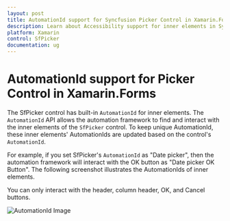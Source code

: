 ```yaml
---
layout: post
title: AutomationId support for Syncfusion Picker Control in Xamarin.Forms
description: Learn about Accessibility support for inner elements in Syncfusion Xamarin Picker (SfPicker) control and more details. 
platform: Xamarin
control: SfPicker
documentation: ug
---
```


# AutomationId support for Picker Control in Xamarin.Forms

The SfPicker control has built-in `AutomationId` for inner elements. The `AutomationId` API allows the automation framework to find and interact with the inner elements of the `SfPicker` control. To keep unique AutomationId, these inner elements' AutomationIds are updated based on the control's `AutomationId`. 

For example, if you set SfPicker's `AutomationId` as "Date picker", then the automation framework will interact with the OK button as "Date picker OK Button". The following screenshot illustrates the AutomationIds of inner elements. 

You can only interact with the header, column header, OK, and Cancel buttons.

![AutomationId Image](images/AutomationId.png)
